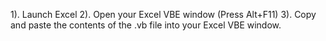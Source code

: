 1). Launch Excel
2). Open your Excel VBE window (Press Alt+F11)
3). Copy and paste the contents of the .vb file into your Excel VBE window.


